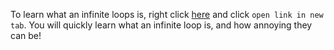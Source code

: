 To learn what an infinite loops is, right click [here](https://nathansolomon1678.github.io/programmer-training/general/lessons/loops/funny-joke) and click `open link in new tab`. You will quickly learn what an infinite loop is, and how annoying they can be!
